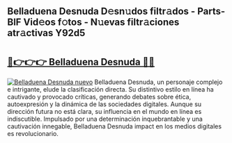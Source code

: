 ## Belladuena Desnuda D𝚎sn𝚞dos filtr𝚊dos - Parts-BlF Vid𝚎os f𝚘tos - N𝚞evas filtr𝚊ciones atr𝚊ctivas Y92d5

# <h2><a href="http://mbdwlgj.tromn.icu/?c=Belladuena+Desnuda">🔗👉👉👉 Belladuena Desnuda 🔗🔗</a></h2>

[![Belladuena Desnuda nuevo](https://i.imgur.com/pEAQMta.gif)](http://mbdwlgj.tromn.icu/?c=Belladuena+Desnuda)
Belladuena Desnuda, un personaje complejo e intrigante, elude la clasificación directa. Su distintivo estilo en línea ha cautivado y provocado críticas, generando debates sobre ética, autoexpresión y la dinámica de las sociedades digitales. Aunque su dirección futura no está clara, su influencia en el mundo en línea es indiscutible. Impulsado por una determinación inquebrantable y una cautivación innegable, Belladuena Desnuda impact en los medios digitales es revolucionario.
